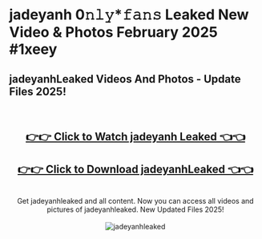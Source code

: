 # jadeyanh 0𝚗𝚕𝚢*𝚏𝚊𝚗𝚜 Leaked New Video & Photos February 2025 #1xeey

<h2>jadeyanhLeaked Videos And Photos - Update Files 2025!</h2>
<br>
<div align="center">
<h2><a href="https://mediaupload.pro?title=jadeyanh&ref=11F" rel="nofollow">👉👉 Click to Watch jadeyanh Leaked 👈👈</a></h2>
<h2><a href="https://mediaupload.pro?title=jadeyanh&ref=11F" rel="nofollow">👉👉 Click to Download jadeyanhLeaked 👈👈</a></h2>
<br>
Get jadeyanhleaked and all content. Now you can access all videos and pictures of jadeyanhleaked. New Updated Files 2025!
<br>
<br>
<a href="https://mediaupload.pro?title=jadeyanh&ref=11F" rel="nofollow" data-target="animated-image.originalLink"><img src="https://i.ibb.co/Gkj2r4b/banner.png" alt="jadeyanhleaked" style="max-width: 100%; display: inline-block;" data-target="animated-image.originalImage"></a>
</div>
<br>

